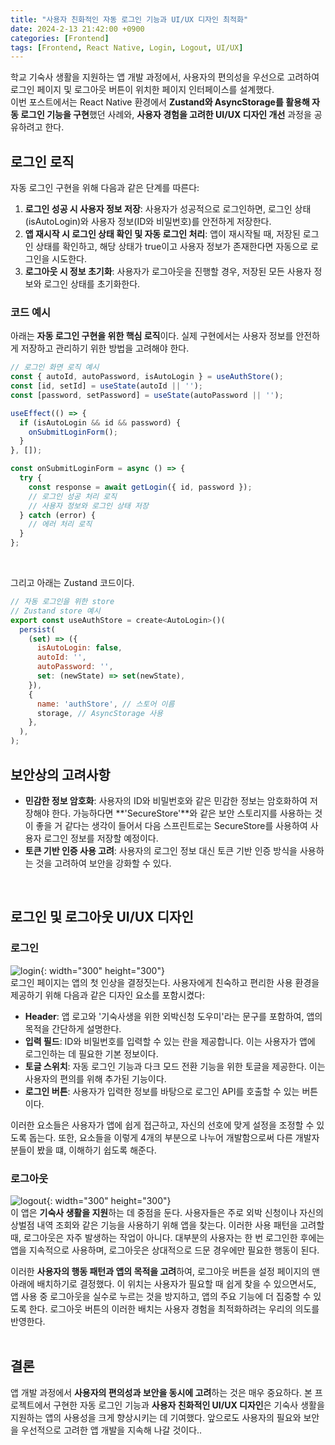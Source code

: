 ```yaml
---
title: "사용자 친화적인 자동 로그인 기능과 UI/UX 디자인 최적화"
date: 2024-2-13 21:42:00 +0900
categories: [Frontend]
tags: [Frontend, React Native, Login, Logout, UI/UX]
---
```


학교 기숙사 생활을 지원하는 앱 개발 과정에서, 사용자의 편의성을 우선으로 고려하여 로그인 페이지 및 로그아웃 버튼이 위치한 페이지 인터페이스를 설계했다.  
이번 포스트에서는 React Native 환경에서 **Zustand와 AsyncStorage를 활용해 자동 로그인 기능을 구현**했던 사례와, **사용자 경험을 고려한 UI/UX 디자인 개선** 과정을 공유하려고 한다.  


## **로그인 로직**
자동 로그인 구현을 위해 다음과 같은 단계를 따른다:

1. **로그인 성공 시 사용자 정보 저장**: 사용자가 성공적으로 로그인하면, 로그인 상태(isAutoLogin)와 사용자 정보(ID와 비밀번호)를 안전하게 저장한다.
2. **앱 재시작 시 로그인 상태 확인 및 자동 로그인 처리**: 앱이 재시작될 때, 저장된 로그인 상태를 확인하고, 해당 상태가 true이고 사용자 정보가 존재한다면 자동으로 로그인을 시도한다.
3. **로그아웃 시 정보 초기화**: 사용자가 로그아웃을 진행할 경우, 저장된 모든 사용자 정보와 로그인 상태를 초기화한다.

### **코드 예시**
아래는 **자동 로그인 구현을 위한 핵심 로직**이다. 실제 구현에서는 사용자 정보를 안전하게 저장하고 관리하기 위한 방법을 고려해야 한다.

```javascript
// 로그인 화면 로직 예시
const { autoId, autoPassword, isAutoLogin } = useAuthStore();
const [id, setId] = useState(autoId || '');
const [password, setPassword] = useState(autoPassword || '');

useEffect(() => {
  if (isAutoLogin && id && password) {
    onSubmitLoginForm();
  }
}, []);

const onSubmitLoginForm = async () => {
  try {
    const response = await getLogin({ id, password });
    // 로그인 성공 처리 로직
    // 사용자 정보와 로그인 상태 저장
  } catch (error) {
    // 에러 처리 로직
  }
};
```
<br>

그리고 아래는 Zustand 코드이다.
```javascript
// 자동 로그인을 위한 store
// Zustand store 예시
export const useAuthStore = create<AutoLogin>()(
  persist(
    (set) => ({
      isAutoLogin: false,
      autoId: '',
      autoPassword: '',
      set: (newState) => set(newState),
    }),
    {
      name: 'authStore', // 스토어 이름
      storage, // AsyncStorage 사용
    },
  ),
);
```


## **보안상의 고려사항**
- **민감한 정보 암호화**: 사용자의 ID와 비밀번호와 같은 민감한 정보는 암호화하여 저장해야 한다. 가능하다면 **'SecureStore'**와 같은 보안 스토리지를 사용하는 것이 좋을 거 같다는 생각이 들어서 다음 스프린트로는 SecureStore를 사용하여 사용자 로그인 정보를 저장할 예정이다.
- **토큰 기반 인증 사용 고려**: 사용자의 로그인 정보 대신 토큰 기반 인증 방식을 사용하는 것을 고려하여 보안을 강화할 수 있다.  
<br>

## **로그인 및 로그아웃 UI/UX 디자인**
### **로그인**
![login](../../assets/img/posts/Frontend/overnight/login.png){: width="300" height="300"}  
로그인 페이지는 앱의 첫 인상을 결정짓는다. 사용자에게 친숙하고 편리한 사용 환경을 제공하기 위해 다음과 같은 디자인 요소를 포함시켰다: 

- **Header**: 앱 로고와 '기숙사생을 위한 외박신청 도우미'라는 문구를 포함하여, 앱의 목적을 간단하게 설명한다.
- **입력 필드**: ID와 비밀번호를 입력할 수 있는 란을 제공합니다. 이는 사용자가 앱에 로그인하는 데 필요한 기본 정보이다.
- **토글 스위치**: 자동 로그인 기능과 다크 모드 전환 기능을 위한 토글을 제공한다. 이는 사용자의 편의를 위해 추가된 기능이다.
- **로그인 버튼**: 사용자가 입력한 정보를 바탕으로 로그인 API를 호출할 수 있는 버튼이다.

이러한 요소들은 사용자가 앱에 쉽게 접근하고, 자신의 선호에 맞게 설정을 조정할 수 있도록 돕는다. 또한, 요소들을 이렇게 4개의 부분으로 나누어 개발함으로써 다른 개발자 분들이 봤을 떄, 이해하기 쉽도록 해준다.  

### **로그아웃**
![logout](../../assets/img/posts/Frontend/overnight/setting.png){: width="300" height="300"}  
이 앱은 **기숙사 생활을 지원**하는 데 중점을 둔다. 사용자들은 주로 외박 신청이나 자신의 상벌점 내역 조회와 같은 기능을 사용하기 위해 앱을 찾는다. 이러한 사용 패턴을 고려할 때, 로그아웃은 자주 발생하는 작업이 아니다. 대부분의 사용자는 한 번 로그인한 후에는 앱을 지속적으로 사용하며, 로그아웃은 상대적으로 드문 경우에만 필요한 행동이 된다.  

이러한 **사용자의 행동 패턴과 앱의 목적을 고려**하여, 로그아웃 버튼을 설정 페이지의 맨 아래에 배치하기로 결정했다. 이 위치는 사용자가 필요할 때 쉽게 찾을 수 있으면서도, 앱 사용 중 로그아웃을 실수로 누르는 것을 방지하고, 앱의 주요 기능에 더 집중할 수 있도록 한다. 로그아웃 버튼의 이러한 배치는 사용자 경험을 최적화하려는 우리의 의도를 반영한다.   
<br>

## **결론**
앱 개발 과정에서 **사용자의 편의성과 보안을 동시에 고려**하는 것은 매우 중요하다. 본 프로젝트에서 구현한 자동 로그인 기능과 **사용자 친화적인 UI/UX 디자인**은 기숙사 생활을 지원하는 앱의 사용성을 크게 향상시키는 데 기여했다. 앞으로도 사용자의 필요와 보안을 우선적으로 고려한 앱 개발을 지속해 나갈 것이다..  